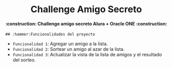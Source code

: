<h1 align="center"> Challenge Amigo Secreto </h1>

<h4 align="center">
:construction: Challenge amigo secreto Alura + Oracle ONE :construction:
</h4>

    ## :hammer:Funcionalidades del proyecto
- `Funcionalidad 1`: Agregar un amigo a la lista.
- `Funcionalidad 2`: Sortear un amigo al azar de la lista.
- `Funcionalidad 3`: Actualizar la vista de la lista de amigos y el resultado del sorteo.   
